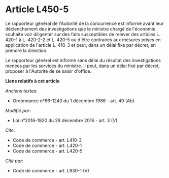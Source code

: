# Article L450-5

Le rapporteur général de l'Autorité de la concurrence est informé avant leur déclenchement des investigations que le ministre
chargé de l'économie souhaite voir diligenter sur des faits susceptibles de relever des articles L. 420-1 à L. 420-2-2 et L.
420-5 ou d'être contraires aux mesures prises en application de l'article L. 410-3 et peut, dans un délai fixé par décret, en
prendre la direction. 

Le rapporteur général est informé sans délai du résultat des investigations menées par les services du ministre. Il peut,
dans un délai fixé par décret, proposer à l'Autorité de se saisir d'office.

**Liens relatifs à cet article**

_Anciens textes_:

  - Ordonnance n°86-1243 du 1 décembre 1986 - art. 49 (Ab)

_Modifié par_:

  - Loi n°2016-1920 du 29 décembre 2016 - art. 3 (V)

_Cite_:

  - Code de commerce - art. L410-3
  - Code de commerce - art. L420-1
  - Code de commerce - art. L420-5

_Cité par_:

  - Code de commerce - art. L930-1 (V)
